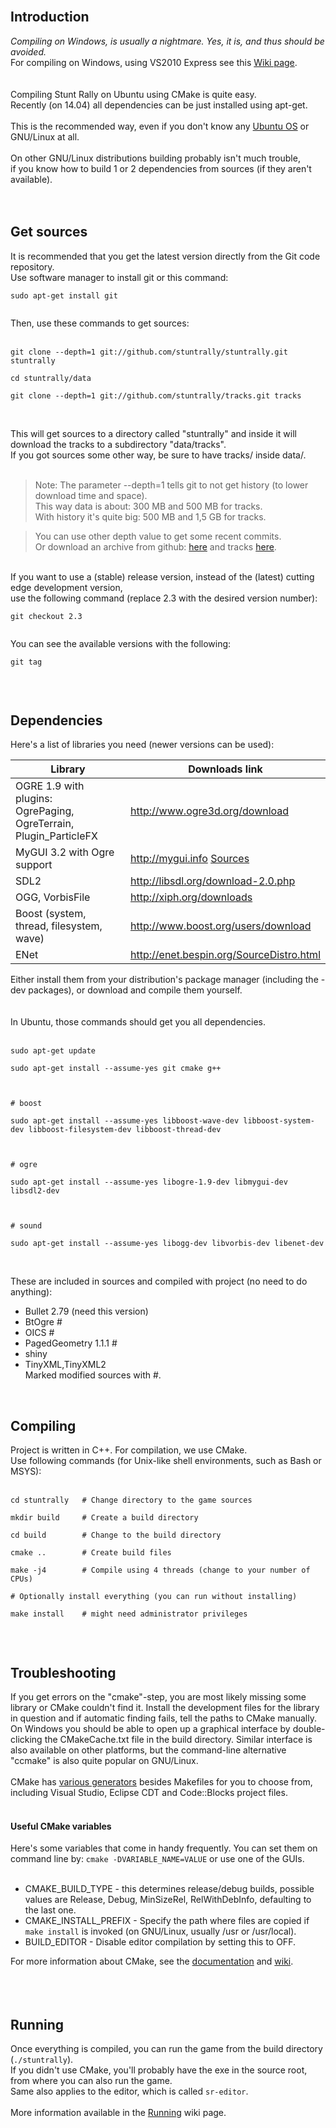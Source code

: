 

<br>
<h2>Introduction</h2>

<i>Compiling on Windows, is usually a nightmare. Yes, it is, and thus should be avoided.</i><br>
For compiling on Windows, using VS2010 Express see this <a href='CompilingOnWindows.md'>Wiki page</a>.<br>
<br>
<br>
Compiling Stunt Rally on Ubuntu using CMake is quite easy.<br>
Recently (on 14.04) all dependencies can be just installed using apt-get.<br>
<br>
This is the recommended way, even if you don't know any <a href='http://en.wikipedia.org/wiki/Ubuntu_%28operating_system%29'>Ubuntu OS</a> or GNU/Linux at all.<br>
<br>
On other GNU/Linux distributions building probably isn't much trouble,<br>
if you know how to build 1 or 2 dependencies from sources (if they aren't available).<br>
<br>
<br>
<h2>Get sources</h2>

It is recommended that you get the latest version directly from the Git code repository.<br>
Use software manager to install git or this command:<br>
<pre><code>sudo apt-get install git<br>
</code></pre>
Then, use these commands to get sources:<br>
<br>
<pre><code>git clone --depth=1 git://github.com/stuntrally/stuntrally.git stuntrally<br>
cd stuntrally/data<br>
git clone --depth=1 git://github.com/stuntrally/tracks.git tracks<br>
</code></pre>

<br>
This will get sources to a directory called "stuntrally" and inside it will download the tracks to a subdirectory "data/tracks".<br>
If you got sources some other way, be sure to have tracks/ inside data/.<br>
<br>
<blockquote>Note: The parameter --depth=1 tells git to not get history (to lower download time and space).<br>
This way data is about: 300 MB and 500 MB for tracks.<br>With history it's quite big: 500 MB and 1,5 GB for tracks.</blockquote>

<blockquote>You can use other depth value to get some recent commits.<br>
Or download an archive from github: <a href='https://github.com/stuntrally/stuntrally/tags'>here</a> and tracks <a href='https://github.com/stuntrally/tracks/tags'>here</a>.</blockquote>

<br>
If you want to use a (stable) release version, instead of the (latest) cutting edge development version,<br>
use the following command (replace 2.3 with the desired version number):<br>
<pre><code>git checkout 2.3<br>
</code></pre>
You can see the available versions with the following:<br>
<pre><code>git tag<br>
</code></pre>

<br>
<h2>Dependencies</h2>

Here's a list of libraries you need (newer versions can be used):<br>
<table><thead><th> Library </th><th> Downloads link </th></thead><tbody>
<tr><td> OGRE 1.9 with plugins:<br> OgrePaging, OgreTerrain, Plugin_ParticleFX </td><td> <a href='http://www.ogre3d.org/download'>http://www.ogre3d.org/download</a> </td></tr>
<tr><td> MyGUI 3.2 with Ogre support </td><td> <a href='http://mygui.info'>http://mygui.info</a> <a href='http://github.com/MyGUI/mygui'>Sources</a> </td></tr>
<tr><td> SDL2    </td><td> <a href='http://libsdl.org/download-2.0.php'>http://libsdl.org/download-2.0.php</a> </td></tr>
<tr><td> OGG, VorbisFile </td><td> <a href='http://xiph.org/downloads'>http://xiph.org/downloads</a> </td></tr>
<tr><td> Boost (system, thread, filesystem, wave) </td><td> <a href='http://www.boost.org/users/download'>http://www.boost.org/users/download</a> </td></tr>
<tr><td> ENet    </td><td> <a href='http://enet.bespin.org/SourceDistro.html'>http://enet.bespin.org/SourceDistro.html</a> </td></tr></tbody></table>

Either install them from your distribution's package manager (including the -dev packages), or download and compile them yourself.<br>
<br>
<br>
In Ubuntu, those commands should get you all dependencies.<br>
<br>
<pre><code>sudo apt-get update<br>
sudo apt-get install --assume-yes git cmake g++<br>
<br>
# boost<br>
sudo apt-get install --assume-yes libboost-wave-dev libboost-system-dev libboost-filesystem-dev libboost-thread-dev<br>
<br>
# ogre<br>
sudo apt-get install --assume-yes libogre-1.9-dev libmygui-dev libsdl2-dev<br>
<br>
# sound<br>
sudo apt-get install --assume-yes libogg-dev libvorbis-dev libenet-dev<br>
</code></pre>

<br>
These are included in sources and compiled with project (no need to do anything):<br>
<ul><li>Bullet 2.79 (need this version)<br>
</li><li>BtOgre #<br>
</li><li>OICS #<br>
</li><li>PagedGeometry 1.1.1 #<br>
</li><li>shiny<br>
</li><li>TinyXML,TinyXML2<br>
Marked modified sources with #.</li></ul>

<br>
<h2>Compiling</h2>

Project is written in C++. For compilation, we use CMake.<br>
Use following commands (for Unix-like shell environments, such as Bash or MSYS):<br>
<br>
<pre><code>cd stuntrally   # Change directory to the game sources<br>
mkdir build     # Create a build directory<br>
cd build        # Change to the build directory<br>
cmake ..        # Create build files<br>
make -j4        # Compile using 4 threads (change to your number of CPUs)<br>
# Optionally install everything (you can run without installing)<br>
make install    # might need administrator privileges<br>
</code></pre>

<br>
<h2>Troubleshooting</h2>
If you get errors on the "cmake"-step, you are most likely missing some library or CMake couldn't find it. Install the development files for the library in question and if automatic finding fails, tell the paths to CMake manually. On Windows you should be able to open up a graphical interface by double-clicking the CMakeCache.txt file in the build directory. Similar interface is also available on other platforms, but the command-line alternative "ccmake" is also quite popular on GNU/Linux.<br>
<br>
CMake has <a href='http://www.vtk.org/Wiki/CMake_Generator_Specific_Information'>various generators</a> besides Makefiles for you to choose from, including Visual Studio, Eclipse CDT and Code::Blocks project files.<br>
<br>
<h4>Useful CMake variables</h4>
Here's some variables that come in handy frequently. You can set them on command line by: <code>cmake -DVARIABLE_NAME=VALUE</code> or use one of the GUIs.<br>
<br>
<ul><li>CMAKE_BUILD_TYPE - this determines release/debug builds, possible values are Release, Debug, MinSizeRel, RelWithDebInfo, defaulting to the last one.<br>
</li><li>CMAKE_INSTALL_PREFIX - Specify the path where files are copied if <code>make install</code> is invoked (on GNU/Linux, usually /usr or /usr/local).<br>
</li><li>BUILD_EDITOR - Disable editor compilation by setting this to OFF.</li></ul>

For more information about CMake, see the <a href='http://www.cmake.org/cmake/help/documentation.html'>documentation</a> and <a href='http://www.vtk.org/Wiki/CMake'>wiki</a>.<br>
<br>
<br>
<br>
<h2>Running</h2>

Once everything is compiled, you can run the game from the build directory (<code>./stuntrally</code>).<br>
If you didn't use CMake, you'll probably have the exe in the source root, from where you can also run the game.<br>
Same also applies to the editor, which is called <code>sr-editor</code>.<br>
<br>
More information available in the <a href='Running.md'>Running</a> wiki page.